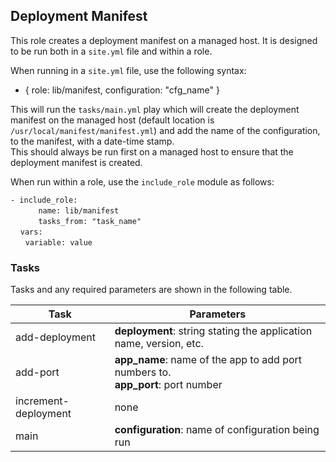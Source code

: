 ## Deployment Manifest

This role creates a deployment manifest on a managed host.  It is designed to be run both in a `site.yml` file and within a role.

When running in a `site.yml` file, use the following syntax:

  - { role: lib/manifest, configuration: "cfg_name" }

This will run the `tasks/main.yml` play which will create the deployment manifest on the managed host (default location is `/usr/local/manifest/manifest.yml`) and add the name of the configuration, to the manifest, with a date-time stamp.  
This should always be run first on a managed host to ensure that the deployment manifest is created.

When run within a role, use the `include_role` module as follows:

`- include_role:` </br>
&nbsp;&nbsp;&nbsp;&nbsp;`    name: lib/manifest` </br>
&nbsp;&nbsp;&nbsp;&nbsp;`    tasks_from: "task_name"`</br>
&nbsp;&nbsp;&nbsp;&nbsp;`vars:`</br>
&nbsp;&nbsp;&nbsp;&nbsp;&nbsp;&nbsp;`variable: value`

### Tasks

Tasks and any required parameters are shown in the following table.


| Task | Parameters |
|----------|----------|
| add-deployment | **deployment**: string stating the application name, version, etc. |
| add-port | **app_name**: name of the app to add port numbers to.</br> **app_port**: port number  |
| increment-deployment | none |
| main | **configuration**: name of configuration being run |
